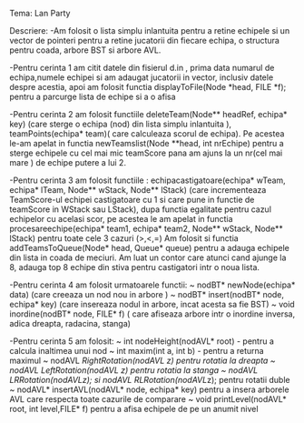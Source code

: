 Tema: Lan Party

Descriere:
-Am folosit o lista simplu inlantuita pentru a retine echipele  si un vector de pointeri
pentru a retine jucatorii din fiecare echipa, o structura pentru coada, arbore BST si arbore AVL.


-Pentru cerinta 1 am citit datele din fisierul d.in , prima data numarul de echipa,numele echipei si am adaugat jucatorii in vector, inclusiv datele despre acestia, apoi am folosit
functia  displayToFile(Node *head, FILE *f); pentru a parcurge lista de echipe si a o afisa


-Pentru cerinta 2  am folosit functiile deleteTeam(Node** headRef, echipa* key) (care sterge o echipa (nod) din lista simplu inlantuita ), teamPoints(echipa* team)( care calculeaza scorul de echipa). Pe acestea le-am apelat in  functia newTeamslist(Node **head, int nrEchipe) pentru a sterge echipele cu cel mai mic teamScore pana am ajuns la un nr(cel mai mare ) de echipe putere a lui 2.


-Pentru cerinta 3 am folosit  functiile : echipacastigatoare(echipa* wTeam, echipa* lTeam, Node** wStack, Node** lStack) (care  incrementeaza TeamScore-ul echipei castigatoare cu 1 si care pune in functie de teamScore in WStack sau LStack), dupa functia egalitate pentru cazul echipelor cu acelasi scor, pe acestea le am apelat in functia procesareechipe(echipa* team1, echipa* team2, Node** wStack, Node** lStack) pentru toate cele 3 cazuri (>,<,=)
Am folosit si functia addTeamsToQueue(Node* head, Queue* queue) pentru a adauga echipele din lista in coada de meciuri. Am luat un contor care atunci cand ajunge la  8, adauga  top 8 echipe din stiva pentru castigatori intr o noua lista.

-Pentru cerinta 4 am folosit urmatoarele functii:
  ~ nodBT* newNode(echipa* data) (care creeaza un nod nou in arbore )
  ~ nodBT* insert(nodBT* node, echipa* key) (care insereaza nodul in arbore, incat acesta sa fie BST)
  ~ void inordine(nodBT* node, FILE* f) ( care afiseaza arbore intr o inordine inversa, adica dreapta, radacina, stanga)


  -Pentru cerinta 5 am folosit:
   ~ int nodeHeight(nodAVL* root) - pentru a calcula inaltimea unui nod
   ~ int maxim(int a, int b) - pentru a returna maximul
   ~ nodAVL *RightRotation(nodAVL *z) pentru rotatia la dreapta
   ~ nodAVL *LeftRotation(nodAVL *z) pentru rotatia la stanga 
   ~ nodAVL* LRRotation(nodAVL*z); si nodAVL* RLRotation(nodAVL*z); pentru rotatii duble 
   ~ nodAVL* insertAVL(nodAVL* node, echipa* key)  pentru a insera arborele AVL  care respecta toate cazurile de comparare 
   ~ void printLevel(nodAVL* root, int level,FILE* f) pentru a afisa echipele de pe un anumit nivel
   

